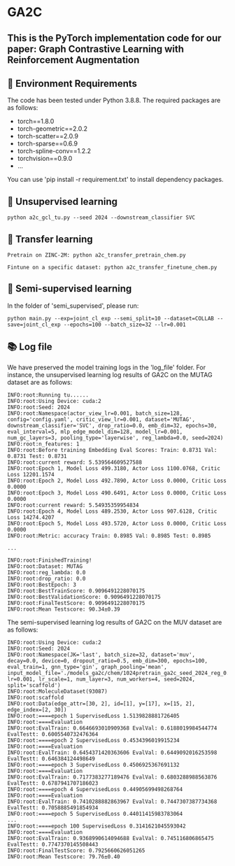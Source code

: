 # GA2C

## This is the PyTorch implementation code for our paper: Graph Contrastive Learning with Reinforcement Augmentation


## 🔬 Environment Requirements

The code has been tested under Python 3.8.8. The required packages are as follows:

* torch==1.8.0
* torch-geometric==2.0.2
* torch-scatter==2.0.9
* torch-sparse==0.6.9
* torch-spline-conv==1.2.2
* torchvision==0.9.0
* ...
  
You can use 'pip install -r requirement.txt' to install dependency packages.

## 🚀 Unsupervised learning

```
python a2c_gcl_tu.py --seed 2024 --downstream_classifier SVC
```

## 🚀 Transfer learning

```
Pretrain on ZINC-2M: python a2c_transfer_pretrain_chem.py

Fintune on a specific dataset: python a2c_transfer_finetune_chem.py
```

## 🚀 Semi-supervised learning

In the folder of 'semi_supervised', please run:

```
python main.py --exp=joint_cl_exp --semi_split=10 --dataset=COLLAB --save=joint_cl_exp --epochs=100 --batch_size=32 --lr=0.001
```

## 📚 Log file

We have preserved the model training logs in the 'log_file' folder. For instance, the unsupervised learning log results of GA2C on the MUTAG dataset are as follows:

```
INFO:root:Running tu......  
INFO:root:Using Device: cuda:2  
INFO:root:Seed: 2024  
INFO:root:Namespace(actor_view_lr=0.001, batch_size=128, config='config.yaml', critic_view_lr=0.001, dataset='MUTAG', downstream_classifier='SVC', drop_ratio=0.0, emb_dim=32, epochs=30, eval_interval=5, mlp_edge_model_dim=128, model_lr=0.001, num_gc_layers=3, pooling_type='layerwise', reg_lambda=0.0, seed=2024)  
INFO:root:n_features: 1  
INFO:root:Before training Embedding Eval Scores: Train: 0.8731 Val: 0.8731 Test: 0.8731  
INFO:root:current reward: 5.539564609527588  
INFO:root:Epoch 1, Model Loss 499.3180, Actor Loss 1100.0768, Critic Loss 12201.1574  
INFO:root:Epoch 2, Model Loss 492.7890, Actor Loss 0.0000, Critic Loss 0.0000  
INFO:root:Epoch 3, Model Loss 490.6491, Actor Loss 0.0000, Critic Loss 0.0000  
INFO:root:current reward: 5.54935359954834  
INFO:root:Epoch 4, Model Loss 489.2530, Actor Loss 907.6128, Critic Loss 14274.4207  
INFO:root:Epoch 5, Model Loss 493.5720, Actor Loss 0.0000, Critic Loss 0.0000  
INFO:root:Metric: accuracy Train: 0.8985 Val: 0.8985 Test: 0.8985  
  
...  
  
INFO:root:FinishedTraining!  
INFO:root:Dataset: MUTAG  
INFO:root:reg_lambda: 0.0  
INFO:root:drop_ratio: 0.0  
INFO:root:BestEpoch: 3  
INFO:root:BestTrainScore: 0.9096491228070175  
INFO:root:BestValidationScore: 0.9096491228070175  
INFO:root:FinalTestScore: 0.9096491228070175  
INFO:root:Mean Testscore: 90.34±0.39
```

The semi-supervised learning log results of GA2C on the MUV dataset are as follows:

```
INFO:root:Using Device: cuda:2  
INFO:root:Seed: 2024  
INFO:root:Namespace(JK='last', batch_size=32, dataset='muv', decay=0.0, device=0, dropout_ratio=0.5, emb_dim=300, epochs=100, eval_train=1, gnn_type='gin', graph_pooling='mean', input_model_file='./models_ga2c/chem/1024pretrain_ga2c_seed_2024_reg_0.0_epoch_10.pth', lr=0.001, lr_scale=1, num_layer=3, num_workers=4, seed=2024, split='scaffold')  
INFO:root:MoleculeDataset(93087)  
INFO:root:scaffold  
INFO:root:Data(edge_attr=[30, 2], id=[1], y=[17], x=[15, 2], edge_index=[2, 30])  
INFO:root:====epoch 1 SupervisedLoss 1.5139828881726405  
INFO:root:====Evaluation  
INFO:root:EvalTrain: 0.6646693010909368 EvalVal: 0.6188019984544774 EvalTestt: 0.6005540732476364  
INFO:root:====epoch 2 SupervisedLoss 0.4534396019915234  
INFO:root:====Evaluation  
INFO:root:EvalTrain: 0.6454371420363606 EvalVal: 0.6449092016253598 EvalTestt: 0.646384124498649  
INFO:root:====epoch 3 SupervisedLoss 0.4506925367691132
INFO:root:====Evaluation
INFO:root:EvalTrain: 0.7177383277189476 EvalVal: 0.6803288988563876 EvalTestt: 0.6787941707186023
INFO:root:====epoch 4 SupervisedLoss 0.44905699498268764
INFO:root:====Evaluation
INFO:root:EvalTrain: 0.7410288882863967 EvalVal: 0.7447307387734368 EvalTestt: 0.7058885491854934
INFO:root:====epoch 5 SupervisedLoss 0.44011415983783064
...
INFO:root:====epoch 100 SupervisedLoss 0.3141621045593042
INFO:root:====Evaluation
INFO:root:EvalTrain: 0.9368990614094688 EvalVal: 0.745116806865475 EvalTestt: 0.7747370145508443
INFO:root:FinalTestScore: 0.7925660626051265
INFO:root:Mean Testscore: 79.76±0.40
```
